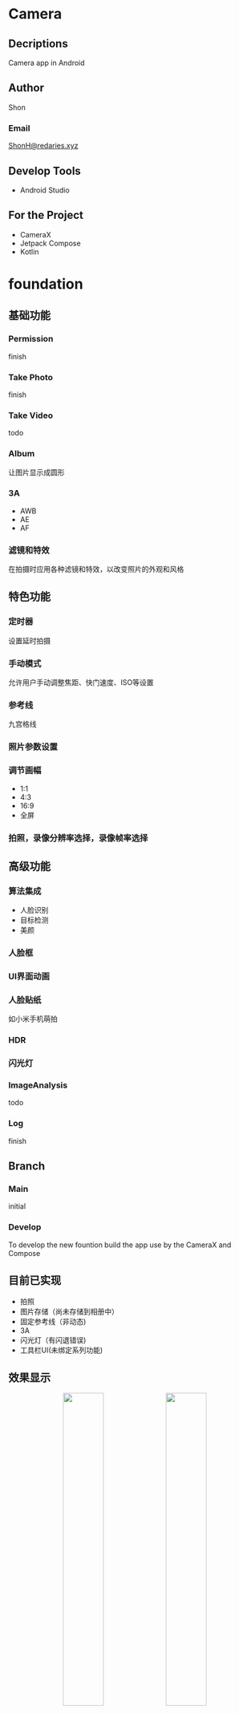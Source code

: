 # Camera
## Decriptions
Camera app in Android
## Author
Shon
### Email
ShonH@redaries.xyz

## Develop Tools
- Android Studio


## For the Project
- CameraX
- Jetpack Compose
- Kotlin


# foundation
## 基础功能
### Permission
finish
### Take Photo
finish
### Take Video
todo
### Album
让图片显示成圆形
### 3A
- AWB
- AE
- AF
### 滤镜和特效
在拍摄时应用各种滤镜和特效，以改变照片的外观和风格

## 特色功能
### 定时器
设置延时拍摄
### 手动模式
允许用户手动调整焦距、快门速度、ISO等设置
### 参考线
九宫格线
### 照片参数设置
### 调节画幅
- 1:1
- 4:3
- 16:9
- 全屏

### 拍照，录像分辨率选择，录像帧率选择


## 高级功能
### 算法集成
- 人脸识别
- 目标检测
- 美颜

### 人脸框
### UI界面动画
### 人脸贴纸
如小米手机萌拍
### HDR
### 闪光灯
### ImageAnalysis
todo
### Log
finish

## Branch
### Main
initial
### Develop
To develop the new fountion
build the app use by the CameraX and Compose

## 目前已实现
- 拍照
- 图片存储（尚未存储到相册中）
- 固定参考线（非动态)
- 3A 
- 闪光灯（有闪退错误)
- 工具栏UI(未绑定系列功能)

## 效果显示
<div class="pic" align=center>
<img src="./img/pic-1.png width="40%" height="40%">
<img src="./img/pic-2.png width="40%" height="40%">
<img src="./img/pic-3.png width="40%" height="40%">
<img src="./img/pic-4.png width="40%" height="40%">
<img src="./img/pic-5.png width="40%" height="40%">
<img src="./img/pic-6.png width="40%" height="40%">
</div> 

